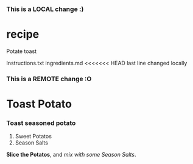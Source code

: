 ### This is a LOCAL change :)
# recipe

Potate toast

Instructions.txt
ingredients.md
<<<<<<< HEAD
last line changed locally
### This is a REMOTE change :O

# Toast Potato
### Toast seasoned potato

1. Sweet Potatos
2. Season Salts

**Slice the Potatos**, and _mix with some Season Salts_.
